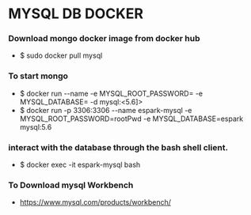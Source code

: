 
# MYSQL DB DOCKER

### Download mongo docker image from docker hub
* $ sudo docker pull mysql

### To start mongo
* $ docker run --name <mysql-instance-name> -e MYSQL_ROOT_PASSWORD=<root-user-ped> -e MYSQL_DATABASE=<mysql-db-name> -d mysql:<5.6]>
* $ docker run -p 3306:3306 --name espark-mysql -e MYSQL_ROOT_PASSWORD=rootPwd -e MYSQL_DATABASE=espark  mysql:5.6

### interact with the database through the bash shell client.
* $ docker exec -it espark-mysql bash


### To Download mysql Workbench 
* https://www.mysql.com/products/workbench/
